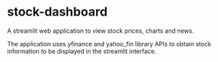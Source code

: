 # stock-dashboard


A streamlit web application to view stock prices, charts and news.

The application uses yfinance and yahoo_fin library APIs to obtain stock information to be displayed in the streamlit interface.
